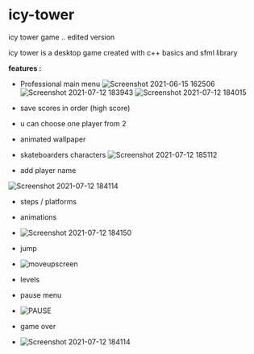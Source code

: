 # icy-tower
icy tower game .. edited version

icy tower is a desktop game created with c++ basics and sfml library

**features :**

- Professional main menu 
![Screenshot 2021-06-15 162506](https://user-images.githubusercontent.com/78798521/125325276-0ae39b00-e341-11eb-8f2c-9261ed37d24b.png)
![Screenshot 2021-07-12 183943](https://user-images.githubusercontent.com/78798521/125326740-a6294000-e342-11eb-9d25-f5ad17157d85.png)
![Screenshot 2021-07-12 184015](https://user-images.githubusercontent.com/78798521/125326793-b8a37980-e342-11eb-8214-b96a2bc3338b.png)

- save scores in order (high score)
- u can choose one player from 2
- animated wallpaper
- skateboarders characters
![Screenshot 2021-07-12 185112](https://user-images.githubusercontent.com/78798521/125326385-492d8a00-e342-11eb-8e6e-41e1adf13a3a.png)

- add player name 

![Screenshot 2021-07-12 184114](https://user-images.githubusercontent.com/78798521/125326696-9c074180-e342-11eb-84de-64be3ed6e392.png)


- steps / platforms
- animations 
- ![Screenshot 2021-07-12 184150](https://user-images.githubusercontent.com/78798521/125325522-50a06380-e341-11eb-8573-11a09677b644.png)
- jump
- ![moveupscreen](https://user-images.githubusercontent.com/78798521/125325585-60b84300-e341-11eb-8796-063c59580d2d.png)

- levels
- pause menu
- ![PAUSE](https://user-images.githubusercontent.com/78798521/125326496-67938580-e342-11eb-91f2-f03f742b23bb.png)

- game over
- ![Screenshot 2021-07-12 184114](https://user-images.githubusercontent.com/78798521/125326534-724e1a80-e342-11eb-9dcc-305103781602.png)

